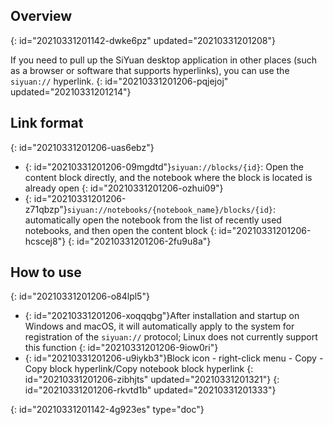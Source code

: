 ## Overview
{: id="20210331201142-dwke6pz" updated="20210331201208"}

If you need to pull up the SiYuan desktop application in other places (such as a browser or software that supports hyperlinks), you can use the `siyuan://` hyperlink.
{: id="20210331201206-pqjejoj" updated="20210331201214"}

## Link format
{: id="20210331201206-uas6ebz"}

* {: id="20210331201206-09mgdtd"}`siyuan://blocks/{id}`: Open the content block directly, and the notebook where the block is located is already open
  {: id="20210331201206-ozhui09"}
* {: id="20210331201206-z71qbzp"}`siyuan://notebooks/{notebook_name}/blocks/{id}`: automatically open the notebook from the list of recently used notebooks, and then open the content block
  {: id="20210331201206-hcscej8"}
{: id="20210331201206-2fu9u8a"}

## How to use
{: id="20210331201206-o84lpl5"}

* {: id="20210331201206-xoqqqbg"}After installation and startup on Windows and macOS, it will automatically apply to the system for registration of the `siyuan://` protocol; Linux does not currently support this function
  {: id="20210331201206-9iow0ri"}
* {: id="20210331201206-u9iykb3"}Block icon - right-click menu - Copy - Copy block hyperlink/Copy notebook block hyperlink
  {: id="20210331201206-zibhjts" updated="20210331201321"}
{: id="20210331201206-rkvtd1b" updated="20210331201333"}


{: id="20210331201142-4g923es" type="doc"}

